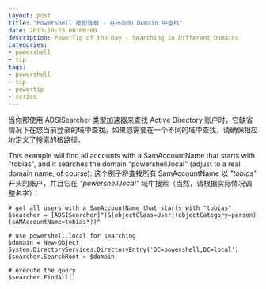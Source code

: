 ```yaml
---
layout: post
title: "PowerShell 技能连载 - 在不同的 Domain 中查找"
date: 2013-10-23 00:00:00
description: PowerTip of the Day - Searching in Different Domains
categories:
- powershell
- tip
tags:
- powershell
- tip
- powertip
- series
---
```

当你那使用 ADSISearcher 类型加速器来查找 Active Directory 账户时，它缺省情况下在您当前登录的域中查找。如果您需要在一个不同的域中查找，请确保相应地定义了搜索的根路径。

This example will find all accounts with a SamAccountName that starts with "tobias", and it searches the domain "powershell.local" (adjust to a real domain name, of course):
这个例子将查找所有 SamAccountName 以 *"tobias"* 开头的账户，并且它在 *"powershell.local"* 域中搜索（当然，请根据实际情况调整名字）：

	# get all users with a SamAccountName that starts with "tobias"
	$searcher = [ADSISearcher]"(&(objectClass=User)(objectCategory=person)(sAMAccountName=tobias*))"
	
	# use powershell.local for searching
	$domain = New-Object System.DirectoryServices.DirectoryEntry('DC=powershell,DC=local')
	$searcher.SearchRoot = $domain
	
	# execute the query
	$searcher.FindAll() 

<!--本文国际来源：[Searching in Different Domains](http://community.idera.com/powershell/powertips/b/tips/posts/searching-in-different-domains)-->
